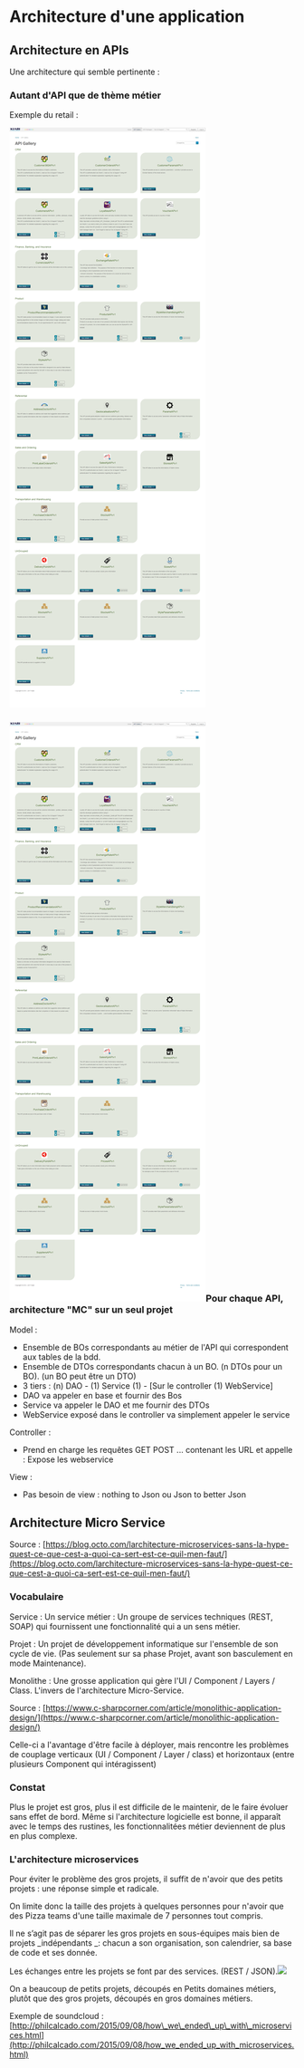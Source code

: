 # Architecture d'une application

## Architecture en APIs

Une architecture qui semble pertinente :

### Autant d'API que de thème métier

Exemple du retail :

![](/assets/screencapture-developers-kiabi-fr-2018-04-10-11_20_52.png)

### ![](/assets/screencapture-developers-kiabi-fr-2018-04-10-11_20_52.png)Pour chaque API, architecture "MC" sur un seul projet

Model :

* Ensemble de BOs correspondants au métier de l'API qui correspondent aux tables de la bdd.
* Ensemble de DTOs correspondants chacun à un BO. \(n DTOs pour un BO\). \(un BO peut être un DTO\)
* 3 tiers : \(n\) DAO - \(1\) Service \(1\)  - \[Sur le controller \(1\) WebService\]
* DAO va appeler en base et fournir des Bos
* Service va appeler le DAO et me fournir des DTOs
* WebService exposé dans le controller va simplement appeler le service

Controller :

* Prend en charge les requêtes GET POST ... contenant les URL et appelle : Expose les webservice

View :

* Pas besoin de view : nothing to Json ou Json to better Json

## Architecture Micro Service

Source : [https://blog.octo.com/larchitecture-microservices-sans-la-hype-quest-ce-que-cest-a-quoi-ca-sert-est-ce-quil-men-faut/](https://blog.octo.com/larchitecture-microservices-sans-la-hype-quest-ce-que-cest-a-quoi-ca-sert-est-ce-quil-men-faut/)

### Vocabulaire

Service : Un service métier : Un groupe de services techniques \(REST, SOAP\) qui fournissent une fonctionnalité qui a un sens métier.

Projet : Un projet de développement informatique sur l'ensemble de son cycle de vie. \(Pas seulement sur sa phase Projet, avant son basculement en mode Maintenance\).

Monolithe : Une grosse application qui gère l'UI / Component / Layers / Class. L'invers de l'architecture Micro-Service.

Source : [https://www.c-sharpcorner.com/article/monolithic-application-design/](https://www.c-sharpcorner.com/article/monolithic-application-design/)

Celle-ci a l'avantage d'être facile à déployer, mais rencontre les problèmes de couplage verticaux \(UI / Component / Layer / class\) et horizontaux \(entre plusieurs Component qui intéragissent\)

### Constat

Plus le projet est gros, plus il est difficile de le maintenir, de le faire évoluer sans effet de bord. Même si l'architecture logicielle est bonne, il apparaît avec le temps des rustines, les fonctionnalitées métier deviennent de plus en plus complexe.

### L'architecture microservices

Pour éviter le problème des gros projets, il suffit de n'avoir que des petits projets : une réponse simple et radicale.

On limite donc la taille des projets à quelques personnes pour n'avoir que des Pizza teams d'une taille maximale de 7 personnes tout compris.

Il ne s’agit pas de séparer les gros projets en sous-équipes mais bien de projets _indépendants _: chacun a son organisation, son calendrier, sa base de code et ses donnée.

Les échanges entre les projets se font par des services. \(REST / JSON\).![](https://blog.octo.com/wp-content/uploads/2015/10/microservices-1024x464.png)

On a beaucoup de petits projets, découpés en Petits domaines métiers, plutôt que des gros projets, découpés en gros domaines métiers.

Exemple de soundcloud :[http://philcalcado.com/2015/09/08/how\_we\_ended\_up\_with\_microservices.html](http://philcalcado.com/2015/09/08/how_we_ended_up_with_microservices.html)





